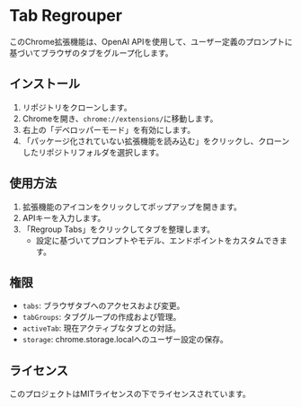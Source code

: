 # Tab Regrouper

このChrome拡張機能は、OpenAI APIを使用して、ユーザー定義のプロンプトに基づいてブラウザのタブをグループ化します。

## インストール

1. リポジトリをクローンします。
2. Chromeを開き、`chrome://extensions/`に移動します。
3. 右上の「デベロッパーモード」を有効にします。
4. 「パッケージ化されていない拡張機能を読み込む」をクリックし、クローンしたリポジトリフォルダを選択します。

## 使用方法

1. 拡張機能のアイコンをクリックしてポップアップを開きます。
2. APIキーを入力します。
3. 「Regroup Tabs」をクリックしてタブを整理します。
   - 設定に基づいてプロンプトやモデル、エンドポイントをカスタムできます。

## 権限

- `tabs`: ブラウザタブへのアクセスおよび変更。
- `tabGroups`: タブグループの作成および管理。
- `activeTab`: 現在アクティブなタブとの対話。
- `storage`: chrome.storage.localへのユーザー設定の保存。

## ライセンス

このプロジェクトはMITライセンスの下でライセンスされています。
